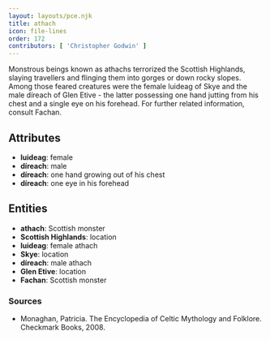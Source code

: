 ```yaml
---
layout: layouts/pce.njk
title: athach
icon: file-lines
order: 172
contributors: [ 'Christopher Godwin' ]
---
```

Monstrous beings known as athachs terrorized the Scottish Highlands, slaying travellers and flinging them into gorges or down rocky slopes. Among those feared creatures were the female luideag of Skye and the male díreach of Glen Etive - the latter possessing one hand jutting from his chest and a single eye on his forehead. For further related information, consult Fachan.

## Attributes

- **luideag**: female
- **díreach**: male
- **díreach**: one hand growing out of his chest
- **díreach**: one eye in his forehead

## Entities

- **athach**: Scottish monster
- **Scottish Highlands**: location
- **luideag**: female athach
- **Skye**: location
- **díreach**: male athach
- **Glen Etive**: location
- **Fachan**: Scottish monster

### Sources

- Monaghan, Patricia. The Encyclopedia of Celtic Mythology and Folklore. Checkmark Books, 2008.

